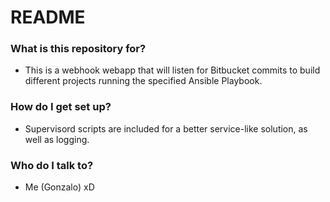 
# README #

### What is this repository for? ###

* This is a webhook webapp that will listen for Bitbucket commits to build different projects running the specified Ansible Playbook.

### How do I get set up? ###

* Supervisord scripts are included for a better service-like solution, as well as logging.

### Who do I talk to? ###

* Me (Gonzalo) xD
